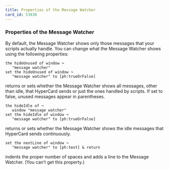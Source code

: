 ```yaml
---
title: Properties of the Message Watcher
card_id: 53830
---
```


### Properties of the Message Watcher

By default, the Message Watcher shows only those messages that your scripts actually handle. You can change what the Message Watcher shows using the following properties:

```
the hideUnused of window ¬
   "message watcher"
set the hideUnused of window ¬
   "message watcher" to [ph:trueOrFalse]
```

returns or sets whether the Message Watcher shows all messages, other than idle, that HyperCard sends or just the ones handled by scripts. If set to false, unused messages appear in parentheses.

```
the hideIdle of ¬
   window "message watcher"
set the hideIdle of window ¬
   "message watcher" to [ph:trueOrFalse]
```

returns or sets whether the Message Watcher shows the idle messages that HyperCard sends continuously.

```
set the nextLine of window ¬
   "message watcher" to [ph:text] & return
```

indents the proper number of spaces and adds a line to the Message Watcher. (You can’t get this property.)
